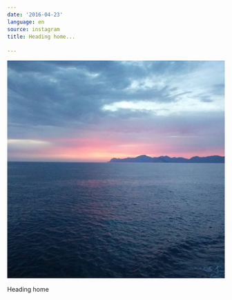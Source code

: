 ```yaml
---
date: '2016-04-23'
language: en
source: instagram
title: Heading home...

---
```


![](/uploads/instagram/201604/9a8a8e1c47fdb3863f9bb9ff775a2f3f.jpg)

Heading home
            